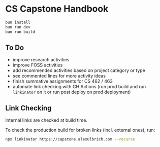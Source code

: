 # CS Capstone Handbook

```sh
bun install
bun run dev
bun run build
```

## To Do

- improve research activities
- improve FOSS activities
- add recommended activities based on project category or type
- see commented lines for more activity ideas
- finish summative assignments for CS 462 / 463
- automate link checking with GH Actions (run prod build and run `linkinator` on it or run post deploy on prod deployment)

## Link Checking

Internal links are checked at build time.

To check the production build for broken links (incl. external ones), run:

```bash
npx linkinator https://capstone.alexulbrich.com --recurse
```
